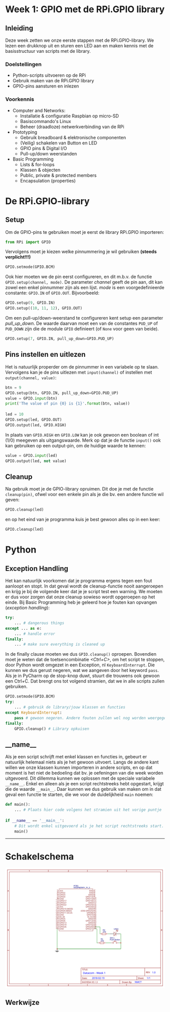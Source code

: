 # Week 1: GPIO met de RPi.GPIO library
## Inleiding
Deze week zetten we onze eerste stappen met de RPi.GPIO-library. We lezen een drukknop uit en sturen een LED aan en 
maken kennis met de basisstructuur van scripts met de library.
 
### Doelstellingen
- Python-scripts uitvoeren op de RPi
- Gebruik maken van de RPi.GPIO library
- GPIO-pins aansturen en inlezen

### Voorkennis
- Computer and Networks:
    - Installatie & configuratie Raspbian op micro-SD
    - Basiscommando's Linux
    - Beheer (draadloze) netwerkverbinding van de RPi
- Prototyping
    - Gebruik breadboard & elektronische componenten
    - (Veilig) schakelen van Button en LED
    - GPIO pins & Digital I/O
    - Pull-up/down weerstanden
- Basic Programming 
    - Lists & for-loops
    - Klassen & objecten
    - Public, private & protected members
    - Encapsulation (properties)
    
# De RPi.GPIO-library
## Setup
Om de GPIO-pins te gebruiken moet je eerst de library RPi.GPIO importeren:
```python
from RPi import GPIO
```
Vervolgens moet je kiezen welke pinnummering je wil gebruiken **(steeds verplicht!!!)**
```python
GPIO.setmode(GPIO.BCM)
```
Ook hier moeten we de pin eerst configureren, en dit m.b.v. de functie `GPIO.setup(channel, mode)`. 
De parameter *channel* geeft de pin aan, dit kan zowel een enkel pinnummer zijn als een lijst. 
*mode* is een voorgedefinieerde constante: `GPIO.IN` of `GPIO.OUT`. Bijvoorbeeld:
```python
GPIO.setup(9, GPIO.IN)
GPIO.setup((10, 11, 12), GPIO.OUT)
```
Om een pull-up/down-weerstand te configureren kent setup een parameter *pull_up_down*. 
De waarde daarvan moet een van de constantes `PUD_UP` of `PUD_DOWN` zijn die de module `GPIO` definieert 
(of `None` voor geen van beide). 
```python
GPIO.setup(7, GPIO.IN, pull_up_down=GPIO.PUD_UP)
```
## Pins instellen en uitlezen
Het is natuurlijk properder om de pinnummer in een variabele op te slaan. Vervolgens kan je de pins 
uitlezen met `input(channel)` of instellen met `output(channel, value)`:
```python
btn = 9
GPIO.setup(btn, GPIO.IN, pull_up_down=GPIO.PUD_UP)
value = GPIO.input(btn)
print('The value of pin {0} is {1}'.format(btn, value))

led = 10
GPIO.setup(led, GPIO.OUT)
GPIO.output(led, GPIO.HIGH)
```
In plaats van `GPIO.HIGH` en `GPIO.LOW` kan je ook gewoon een boolean of int (1/0) meegeven als uitgangswaarde. 
Merk op dat je de functie `input()` ook kan gebruiken op een output-pin, om de huidige waarde te kennen:
```python
value = GPIO.input(led)
GPIO.output(led, not value)
```
## Cleanup
Na gebruik moet je de GPIO-library opruimen. Dit doe je met de functie `cleanup(pin)`, ofwel voor een enkele pin
 als je die bv. een andere functie wil geven:
```python
GPIO.cleanup(led)
```
en op het eind van je programma kuis je best gewoon alles op in een keer:
```python
GPIO.cleanup(led)
```

# Python
## Exception Handling
Het kan natuurlijk voorkomen dat je programma ergens tegen een fout aanloopt en stopt. In dat geval wordt de 
cleanup-functie nooit aangeroepen en krijg je bij de volgende keer dat je je script test een warning. We moeten er dus 
voor zorgen dat onze cleanup sowieso wordt opgeroepen op het einde.
Bij Basic Programming heb je geleerd hoe je fouten kan opvangen (*exception handling*):

```python
try:
    ... # dangerous things
except ... as e:
    ... # handle error
finally:
    ... # make sure everything is cleaned up
```

In de finally clause moeten we dus `GPIO.cleanup()` oproepen. Bovendien moet je weten dat de toetsencombinatie 
*<Ctrl+C>*, om het script te stoppen, door Python wordt omgezet in een Exception, nl `KeyboardInterrupt`. Die kunnen we
dus gerust negeren, wat we aangeven door het keyword `pass`. Als je in PyCharm op de stop-knop duwt, 
stuurt die trouwens ook gewoon een Ctrl+C. Dat brengt ons tot volgend stramien, dat we in alle scripts zullen gebruiken.

```python
GPIO.setmode(GPIO.BCM)
try:
    ... # gebruik de library/jouw klassen en functies
except KeyboardInterrupt:
    pass # gewoon negeren. Andere fouten zullen wel nog worden weergegeven
finally:
    GPIO.cleanup() # Library opkuisen
```

## \_\_name__

Als je  een script schrijft met enkel klassen en functies in, gebeurt er natuurlijk helemaal niets als je 
het gewoon uitvoert. Langs de andere kant willen we onze klassen kunnen importeren in andere scripts, en op dat moment
is het niet de bedoeling dat bv. je oefeningen van die week worden uitgevoerd. Dit dillemma kunnen we oplossen met de 
speciale variabele `__name__`. Enkel en alleen als je een script rechtstreeks hebt opgestart, krijgt die de waarde 
`__main__`. Daar kunnen we dus gebruik van maken om in dat geval een functie te starten, die we voor de duidelijkheid
`main` noemen:
```python
def main():
    ... # Plaats hier code volgens het stramien uit het vorige puntje
    
if __name__ == '__main__':
    # Dit wordt enkel uitgevoerd als je het script rechtstreeks start.
    main()  
```

<!-- TODO: herhaling properties -->

---

# Schakelschema
![Schakeling week 1](week01_schema.svg)

## Werkwijze
